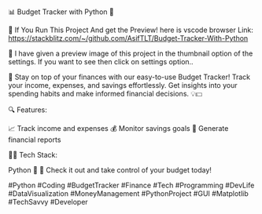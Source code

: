📊 Budget Tracker with Python 🐍

🔗 If You Run This Project And get the Preview! here is vscode browser Link: https://stackblitz.com/~/github.com/AsifTLT/Budget-Tracker-With-Python

🎉 I have given a preview image of this project in the thumbnail option of the settings. If you want to see then click on settings option..

🤑 Stay on top of your finances with our easy-to-use Budget Tracker!
Track your income, expenses, and savings effortlessly.
Get insights into your spending habits and make informed financial decisions. 💡💵


🔍 Features:

📈 Track income and expenses
💰 Monitor savings goals
🧮 Generate financial reports


👨‍💻 Tech Stack:

Python 🐍
🔗 Check it out and take control of your budget today!

#Python #Coding #BudgetTracker #Finance #Tech #Programming #DevLife #DataVisualization #MoneyManagement #PythonProject #GUI #Matplotlib #TechSavvy #Developer


